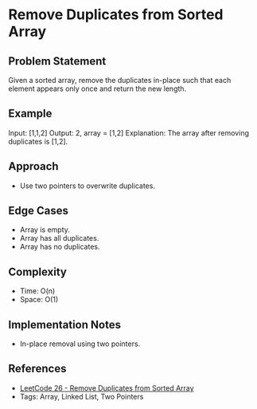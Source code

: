 # Remove Duplicates from Sorted Array

## Problem Statement

Given a sorted array, remove the duplicates in-place such that each element appears only once and return the new length.

## Example

Input: [1,1,2]
Output: 2, array = [1,2]
Explanation: The array after removing duplicates is [1,2].

## Approach

- Use two pointers to overwrite duplicates.

## Edge Cases

- Array is empty.
- Array has all duplicates.
- Array has no duplicates.

## Complexity

- Time: O(n)
- Space: O(1)

## Implementation Notes

- In-place removal using two pointers.

## References

- [LeetCode 26 - Remove Duplicates from Sorted Array](https://leetcode.com/problems/remove-duplicates-from-sorted-array/)
- Tags: Array, Linked List, Two Pointers

